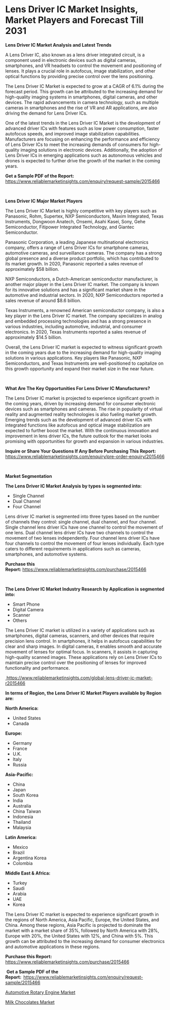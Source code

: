 <p><h1>Lens Driver IC Market Insights, Market Players and Forecast Till 2031</h1></p><p><strong>Lens Driver IC Market Analysis and Latest Trends</strong></p>
<p><p>A Lens Driver IC, also known as a lens driver integrated circuit, is a component used in electronic devices such as digital cameras, smartphones, and VR headsets to control the movement and positioning of lenses. It plays a crucial role in autofocus, image stabilization, and other optical functions by providing precise control over the lens positioning.</p><p>The Lens Driver IC Market is expected to grow at a CAGR of 6.1% during the forecast period. This growth can be attributed to the increasing demand for high-quality imaging systems in smartphones, digital cameras, and other devices. The rapid advancements in camera technology, such as multiple cameras in smartphones and the rise of VR and AR applications, are also driving the demand for Lens Driver ICs.</p><p>One of the latest trends in the Lens Driver IC Market is the development of advanced driver ICs with features such as low power consumption, faster autofocus speeds, and improved image stabilization capabilities. Manufacturers are focusing on enhancing the performance and efficiency of Lens Driver ICs to meet the increasing demands of consumers for high-quality imaging solutions in electronic devices. Additionally, the adoption of Lens Driver ICs in emerging applications such as autonomous vehicles and drones is expected to further drive the growth of the market in the coming years.</p></p>
<p><strong>Get a Sample PDF of the Report:&nbsp;</strong> <a href="https://www.reliablemarketinsights.com/enquiry/request-sample/2015466">https://www.reliablemarketinsights.com/enquiry/request-sample/2015466</a></p>
<p>&nbsp;</p>
<p><strong>Lens Driver IC Major Market Players</strong></p>
<p><p>The Lens Driver IC Market is highly competitive with key players such as Panasonic, Rohm, Supertex, NXP Semiconductors, Maxim Integrated, Texas Instruments, Dongwoon Anatech, Onsemi, Asahi Kasei, Sony, Gehe Semiconductor, Fitipower Integrated Technology, and Giantec Semiconductor.</p><p>Panasonic Corporation, a leading Japanese multinational electronics company, offers a range of Lens Driver ICs for smartphone cameras, automotive cameras, and surveillance cameras. The company has a strong global presence and a diverse product portfolio, which has contributed to its market growth. In 2020, Panasonic reported a sales revenue of approximately $58 billion.</p><p>NXP Semiconductors, a Dutch-American semiconductor manufacturer, is another major player in the Lens Driver IC market. The company is known for its innovative solutions and has a significant market share in the automotive and industrial sectors. In 2020, NXP Semiconductors reported a sales revenue of around $8.6 billion.</p><p>Texas Instruments, a renowned American semiconductor company, is also a key player in the Lens Driver IC market. The company specializes in analog and embedded processing technologies and has a strong presence in various industries, including automotive, industrial, and consumer electronics. In 2020, Texas Instruments reported a sales revenue of approximately $14.5 billion.</p><p>Overall, the Lens Driver IC market is expected to witness significant growth in the coming years due to the increasing demand for high-quality imaging solutions in various applications. Key players like Panasonic, NXP Semiconductors, and Texas Instruments are well-positioned to capitalize on this growth opportunity and expand their market size in the near future.</p></p>
<p>&nbsp;</p>
<p><strong>What Are The Key Opportunities For Lens Driver IC Manufacturers?</strong></p>
<p><p>The Lens Driver IC market is projected to experience significant growth in the coming years, driven by increasing demand for consumer electronic devices such as smartphones and cameras. The rise in popularity of virtual reality and augmented reality technologies is also fueling market growth. Emerging trends such as the development of advanced driver ICs with integrated functions like autofocus and optical image stabilization are expected to further boost the market. With the continuous innovation and improvement in lens driver ICs, the future outlook for the market looks promising with opportunities for growth and expansion in various industries.</p></p>
<p><strong>Inquire or Share Your Questions If Any Before Purchasing This Report:</strong> <a href="https://www.reliablemarketinsights.com/enquiry/pre-order-enquiry/2015466">https://www.reliablemarketinsights.com/enquiry/pre-order-enquiry/2015466</a></p>
<p>&nbsp;</p>
<p><strong>Market Segmentation</strong></p>
<p><strong>The Lens Driver IC Market Analysis by types is segmented into:</strong></p>
<p><ul><li>Single Channel</li><li>Dual Channel</li><li>Four Channel</li></ul></p>
<p><p>Lens driver IC market is segmented into three types based on the number of channels they control: single channel, dual channel, and four channel. Single channel lens driver ICs have one channel to control the movement of one lens. Dual channel lens driver ICs have two channels to control the movement of two lenses independently. Four channel lens driver ICs have four channels to control the movement of four lenses individually. Each type caters to different requirements in applications such as cameras, smartphones, and automotive systems.</p></p>
<p><strong>Purchase this Report:&nbsp;</strong><a href="https://www.reliablemarketinsights.com/purchase/2015466">https://www.reliablemarketinsights.com/purchase/2015466</a></p>
<p>&nbsp;</p>
<p><strong>The Lens Driver IC Market Industry Research by Application is segmented into:</strong></p>
<p><ul><li>Smart Phone</li><li>Digital Camera</li><li>Scanner</li><li>Others</li></ul></p>
<p><p>The Lens Driver IC market is utilized in a variety of applications such as smartphones, digital cameras, scanners, and other devices that require precision lens control. In smartphones, it helps in autofocus capabilities for clear and sharp images. In digital cameras, it enables smooth and accurate movement of lenses for optimal focus. In scanners, it assists in capturing high-quality scanned images. These applications rely on Lens Driver ICs to maintain precise control over the positioning of lenses for improved functionality and performance.</p></p>
<p><a href="https://www.reliablemarketinsights.com/global-lens-driver-ic-market-r2015466">&nbsp;https://www.reliablemarketinsights.com/global-lens-driver-ic-market-r2015466</a></p>
<p><strong>In terms of Region, the Lens Driver IC Market Players available by Region are:</strong></p>
<p>
    <p> <strong> North America: </strong>
        <ul>
            <li>United States</li>
            <li>Canada</li>
        </ul>
        </p> 
    <p> <strong> Europe: </strong>
        <ul>
            <li>Germany</li>
            <li>France</li>
            <li>U.K.</li>
            <li>Italy</li>
            <li>Russia</li>
        </ul>
        </p> 
    <p> <strong> Asia-Pacific: </strong>
        <ul>
            <li>China</li>
            <li>Japan</li>
            <li>South Korea</li>
            <li>India</li>
            <li>Australia</li>
            <li>China Taiwan</li>
            <li>Indonesia</li>
            <li>Thailand</li>
            <li>Malaysia</li>
        </ul>
        </p> 
    <p> <strong> Latin America: </strong>
        <ul>
            <li>Mexico</li>
            <li>Brazil</li>
            <li>Argentina Korea</li>
            <li>Colombia</li>
        </ul>
        </p> 
    <p> <strong> Middle East & Africa: </strong>
        <ul>
            <li>Turkey</li>
            <li>Saudi</li>
            <li>Arabia</li>
            <li>UAE</li>
            <li>Korea</li>
        </ul>
    </p>
    </p>
<p><p>The Lens Driver IC market is expected to experience significant growth in the regions of North America, Asia Pacific, Europe, the United States, and China. Among these regions, Asia Pacific is projected to dominate the market with a market share of 35%, followed by North America with 28%, Europe with 20%, the United States with 12%, and China with 5%. This growth can be attributed to the increasing demand for consumer electronics and automotive applications in these regions.</p></p>
<p><strong>Purchase this Report: </strong><a href="https://www.reliablemarketinsights.com/purchase/2015466">https://www.reliablemarketinsights.com/purchase/2015466</a></p>
<p>&nbsp;<strong>Get a Sample PDF of the Report:&nbsp;&nbsp;</strong><a href="https://www.reliablemarketinsights.com/enquiry/request-sample/2015466">https://www.reliablemarketinsights.com/enquiry/request-sample/2015466</a></p>
<p><strong></strong></p>
<p><p><a href="https://github.com/cameroneffertz/Market-Research-Report-List-2/blob/main/automotive-rotary-engine-market.md">Automotive Rotary Engine Market</a></p><p><a href="https://github.com/shahriarnajimjoy333/Market-Research-Report-List-1/blob/main/milk-chocolates-market.md">Milk Chocolates Market</a></p></p>